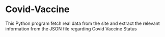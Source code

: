 # Covid-Vaccine
This Python program fetch real data from the site and extract the relevant information from the JSON file regarding Covid Vaccine Status
